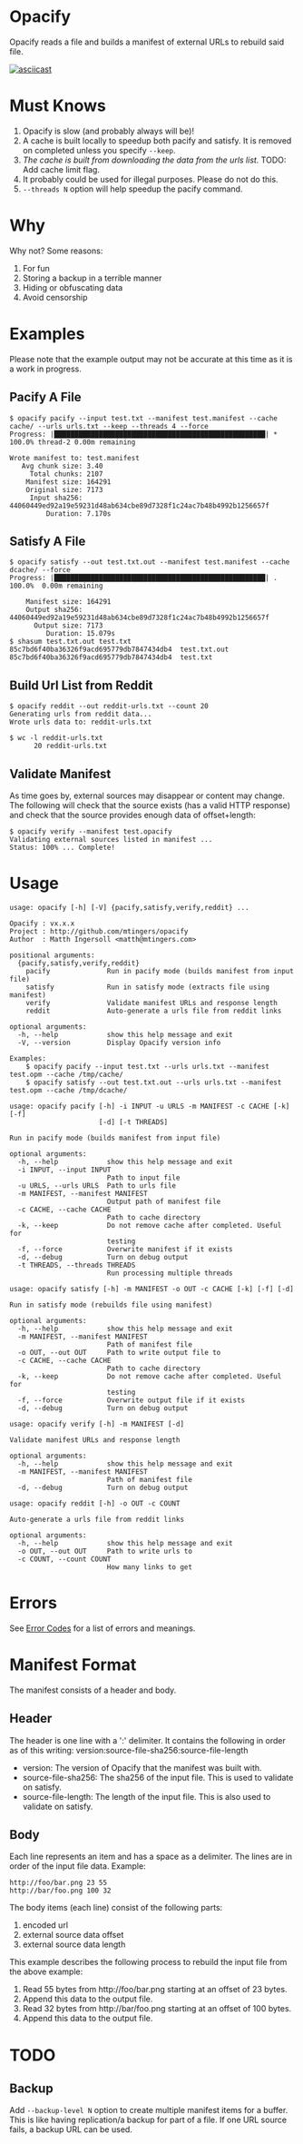 # Opacify

Opacify reads a file and builds a manifest of external URLs to rebuild said file.

[![asciicast](https://asciinema.org/a/AubzHtwn5qSRTFuFL1lV72w5h.png)](https://asciinema.org/a/AubzHtwn5qSRTFuFL1lV72w5h)

# Must Knows

1. Opacify is slow (and probably always will be)!
2. A cache is built locally to speedup both pacify and satisfy. It is removed on completed unless you specify ```--keep```.
3. *The cache is built from downloading the data from the urls list.* TODO: Add cache limit flag.
4. It probably could be used for illegal purposes. Please do not do this.
5. ```--threads N``` option will help speedup the pacify command.

# Why

Why not? Some reasons:

1. For fun
2. Storing a backup in a terrible manner
3. Hiding or obfuscating data
4. Avoid censorship


# Examples

Please note that the example output may not be accurate at this time as it is a work
in progress.

## Pacify A File
```
$ opacify pacify --input test.txt --manifest test.manifest --cache cache/ --urls urls.txt --keep --threads 4 --force
Progress: |████████████████████████████████████████████████████| * 100.0% thread-2 0.00m remaining    

Wrote manifest to: test.manifest
   Avg chunk size: 3.40
     Total chunks: 2107
    Manifest size: 164291
    Original size: 7173
     Input sha256: 44060449ed92a19e59231d48ab634cbe89d7328f1c24ac7b48b4992b1256657f
         Duration: 7.170s
```

## Satisfy A File
```
$ opacify satisfy --out test.txt.out --manifest test.manifest --cache dcache/ --force
Progress: |████████████████████████████████████████████████████| . 100.0%  0.00m remaining     

    Manifest size: 164291
    Output sha256: 44060449ed92a19e59231d48ab634cbe89d7328f1c24ac7b48b4992b1256657f
      Output size: 7173
         Duration: 15.079s
$ shasum test.txt.out test.txt
85c7bd6f40ba36326f9acd695779db7847434db4  test.txt.out
85c7bd6f40ba36326f9acd695779db7847434db4  test.txt
```

## Build Url List from Reddit
```
$ opacify reddit --out reddit-urls.txt --count 20
Generating urls from reddit data...
Wrote urls data to: reddit-urls.txt

$ wc -l reddit-urls.txt 
      20 reddit-urls.txt
```

## Validate Manifest
As time goes by, external sources may disappear or content may change. The following will check that the source
exists (has a valid HTTP response) and check that the source provides enough data of offset+length:
```
$ opacify verify --manifest test.opacify
Validating external sources listed in manifest ...
Status: 100% ... Complete!
```

# Usage
```
usage: opacify [-h] [-V] {pacify,satisfy,verify,reddit} ...

Opacify : vx.x.x
Project : http://github.com/mtingers/opacify
Author  : Matth Ingersoll <matth@mtingers.com>

positional arguments:
  {pacify,satisfy,verify,reddit}
    pacify              Run in pacify mode (builds manifest from input file)
    satisfy             Run in satisfy mode (extracts file using manifest)
    verify              Validate manifest URLs and response length
    reddit              Auto-generate a urls file from reddit links

optional arguments:
  -h, --help            show this help message and exit
  -V, --version         Display Opacify version info

Examples:
    $ opacify pacify --input test.txt --urls urls.txt --manifest test.opm --cache /tmp/cache/
    $ opacify satisfy --out test.txt.out --urls urls.txt --manifest test.opm --cache /tmp/dcache/
```

```
usage: opacify pacify [-h] -i INPUT -u URLS -m MANIFEST -c CACHE [-k] [-f]
                      [-d] [-t THREADS]

Run in pacify mode (builds manifest from input file)

optional arguments:
  -h, --help            show this help message and exit
  -i INPUT, --input INPUT
                        Path to input file
  -u URLS, --urls URLS  Path to urls file
  -m MANIFEST, --manifest MANIFEST
                        Output path of manifest file
  -c CACHE, --cache CACHE
                        Path to cache directory
  -k, --keep            Do not remove cache after completed. Useful for
                        testing
  -f, --force           Overwrite manifest if it exists
  -d, --debug           Turn on debug output
  -t THREADS, --threads THREADS
                        Run processing multiple threads
```

```
usage: opacify satisfy [-h] -m MANIFEST -o OUT -c CACHE [-k] [-f] [-d]

Run in satisfy mode (rebuilds file using manifest)

optional arguments:
  -h, --help            show this help message and exit
  -m MANIFEST, --manifest MANIFEST
                        Path of manifest file
  -o OUT, --out OUT     Path to write output file to
  -c CACHE, --cache CACHE
                        Path to cache directory
  -k, --keep            Do not remove cache after completed. Useful for
                        testing
  -f, --force           Overwrite output file if it exists
  -d, --debug           Turn on debug output
```

```
usage: opacify verify [-h] -m MANIFEST [-d]

Validate manifest URLs and response length

optional arguments:
  -h, --help            show this help message and exit
  -m MANIFEST, --manifest MANIFEST
                        Path of manifest file
  -d, --debug           Turn on debug output
```

```
usage: opacify reddit [-h] -o OUT -c COUNT

Auto-generate a urls file from reddit links

optional arguments:
  -h, --help            show this help message and exit
  -o OUT, --out OUT     Path to write urls to
  -c COUNT, --count COUNT
                        How many links to get
```

# Errors
See [Error Codes](/ERRORS.md) for a list of errors and meanings.

# Manifest Format

The manifest consists of a header and body.

## Header
The header is one line with a ':' delimiter.  It contains the following in order as of this writing:
    version:source-file-sha256:source-file-length

* version: The version of Opacify that the manifest was built with.
* source-file-sha256: The sha256 of the input file. This is used to validate on satisfy.
* source-file-length: The length of the input file. This is also used to validate on satisfy.

## Body

Each line represents an item and has a space as a delimiter.  The lines are in order of the input
file data.  Example:
```
http://foo/bar.png 23 55
http://bar/foo.png 100 32
```

The body items (each line) consist of the following parts:
1. encoded url
2. external source data offset
3. external source data length


This example describes the following process to rebuild the input file from the above example:
1. Read 55 bytes from http://foo/bar.png starting at an offset of 23 bytes.
2. Append this data to the output file.
3. Read 32 bytes from http://bar/foo.png starting at an offset of 100 bytes.
4. Append this data to the output file.


# TODO

## Backup

Add ```--backup-level N``` option to create multiple manifest items for a buffer.
This is like having replication/a backup for part of a file. If one URL source fails, a backup
URL can be used.

